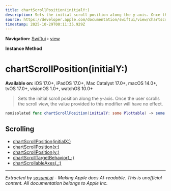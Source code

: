 ```yaml
---
title: chartScrollPosition(initialY:)
description: Sets the initial scroll position along the y-axis. Once the user scrolls the scroll view, the value provided to this modifier will have no effect.
source: https://developer.apple.com/documentation/swiftui/view/chartscrollposition(initialy:)
timestamp: 2025-10-29T00:11:35.929Z
---
```


**Navigation:** [Swiftui](/documentation/swiftui) › [view](/documentation/swiftui/view)

**Instance Method**

# chartScrollPosition(initialY:)

**Available on:** iOS 17.0+, iPadOS 17.0+, Mac Catalyst 17.0+, macOS 14.0+, tvOS 17.0+, visionOS 1.0+, watchOS 10.0+

> Sets the initial scroll position along the y-axis. Once the user scrolls the scroll view, the value provided to this modifier will have no effect.

```swift
nonisolated func chartScrollPosition(initialY: some Plottable) -> some View
```

## Scrolling

- [chartScrollPosition(initialX:)](/documentation/swiftui/view/chartscrollposition(initialx:))
- [chartScrollPosition(x:)](/documentation/swiftui/view/chartscrollposition(x:))
- [chartScrollPosition(y:)](/documentation/swiftui/view/chartscrollposition(y:))
- [chartScrollTargetBehavior(_:)](/documentation/swiftui/view/chartscrolltargetbehavior(_:))
- [chartScrollableAxes(_:)](/documentation/swiftui/view/chartscrollableaxes(_:))

---

*Extracted by [sosumi.ai](https://sosumi.ai) - Making Apple docs AI-readable.*
*This is unofficial content. All documentation belongs to Apple Inc.*
